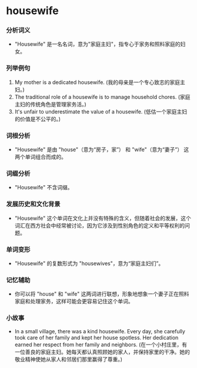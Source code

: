 # housewife

### 分析词义

  

*   "Housewife" 是一名名词，意为"家庭主妇"，指专心于家务和照料家庭的妇女。

  

### 列举例句

  

1.  My mother is a dedicated housewife. (我的母亲是一个专心致志的家庭主妇。)
2.  The traditional role of a housewife is to manage household chores. (家庭主妇的传统角色是管理家务活。)
3.  It's unfair to underestimate the value of a housewife. (低估一个家庭主妇的价值是不公平的。)

  

### 词根分析

  

*   "Housewife" 是由 "house"（意为“房子，家”） 和 "wife"（意为“妻子”） 这两个单词组合而成的。

  

### 词缀分析

  

*   "Housewife" 不含词缀。

  

### 发展历史和文化背景

  

*   "Housewife" 这个单词在文化上并没有特殊的含义，但随着社会的发展，这个词汇在西方社会中经常被讨论，因为它涉及到性别角色的定义和平等权利的问题。

  

### 单词变形

  

*   "Housewife" 的复数形式为 "housewives"，意为“家庭主妇们”。

  

### 记忆辅助

  

*   你可以将 "house" 和 "wife" 这两词进行联想，形象地想象一个妻子正在照料家庭和处理家务，这样可能会更容易记住这个单词。

  

### 小故事

  

*   In a small village, there was a kind housewife. Every day, she carefully took care of her family and kept her house spotless. Her dedication earned her respect from her family and neighbors. (在一个小村庄里，有一位善良的家庭主妇。她每天都认真照顾她的家人，并保持家里的干净。她的敬业精神使她从家人和邻居们那里赢得了尊重。)
